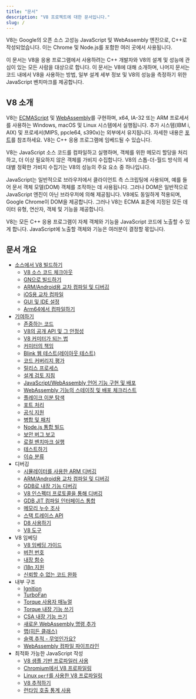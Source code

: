 ```yaml
---
title: "문서"
description: "V8 프로젝트에 대한 문서입니다."
slug: /
---
```

V8는 Google의 오픈 소스 고성능 JavaScript 및 WebAssembly 엔진으로, C++로 작성되었습니다. 이는 Chrome 및 Node.js를 포함한 여러 곳에서 사용됩니다.

이 문서는 V8을 응용 프로그램에서 사용하려는 C++ 개발자와 V8의 설계 및 성능에 관심이 있는 모든 사람을 대상으로 합니다. 이 문서는 V8에 대해 소개하며, 나머지 문서는 코드 내에서 V8을 사용하는 방법, 일부 설계 세부 정보 및 V8의 성능을 측정하기 위한 JavaScript 벤치마크를 제공합니다.

## V8 소개

V8는 <a href="https://tc39.es/ecma262/">ECMAScript</a> 및 <a href="https://webassembly.github.io/spec/core/">WebAssembly</a>를 구현하며, x64, IA-32 또는 ARM 프로세서를 사용하는 Windows, macOS 및 Linux 시스템에서 실행됩니다. 추가 시스템(IBM i, AIX) 및 프로세서(MIPS, ppcle64, s390x)는 외부에서 유지됩니다. 자세한 내용은 [포트](/ports)를 참조하세요. V8는 C++ 응용 프로그램에 임베드될 수 있습니다.

V8는 JavaScript 소스 코드를 컴파일하고 실행하며, 객체를 위한 메모리 할당을 처리하고, 더 이상 필요하지 않은 객체를 가비지 수집합니다. V8의 스톱-더-월드 방식의 세대별 정확한 가비지 수집기는 V8의 성능의 주요 요소 중 하나입니다.

JavaScript는 일반적으로 브라우저에서 클라이언트 측 스크립팅에 사용되며, 예를 들어 문서 객체 모델(DOM) 객체를 조작하는 데 사용됩니다. 그러나 DOM은 일반적으로 JavaScript 엔진이 아닌 브라우저에 의해 제공됩니다. V8에도 동일하게 적용되며, Google Chrome이 DOM을 제공합니다. 그러나 V8는 ECMA 표준에 지정된 모든 데이터 유형, 연산자, 객체 및 기능을 제공합니다.

V8는 모든 C++ 응용 프로그램이 자체 객체와 기능을 JavaScript 코드에 노출할 수 있게 합니다. JavaScript에 노출할 객체와 기능은 여러분이 결정할 몫입니다.

## 문서 개요

- [소스에서 V8 빌드하기](/build)
    - [V8 소스 코드 체크아웃](/source-code)
    - [GN으로 빌드하기](/build-gn)
    - [ARM/Android용 교차 컴파일 및 디버깅](/cross-compile-arm)
    - [iOS용 교차 컴파일](/cross-compile-ios)
    - [GUI 및 IDE 설정](/ide-setup)
    - [Arm64에서 컴파일하기](/compile-arm64)
- [기여하기](/contribute)
    - [존중하는 코드](/respectful-code)
    - [V8의 공개 API 및 그 안정성](/api)
    - [V8 커미터가 되는 법](/become-committer)
    - [커미터의 책임](/committer-responsibility)
    - [Blink 웹 테스트(레이아웃 테스트)](/blink-layout-tests)
    - [코드 커버리지 평가](/evaluate-code-coverage)
    - [릴리스 프로세스](/release-process)
    - [설계 검토 지침](/design-review-guidelines)
    - [JavaScript/WebAssembly 언어 기능 구현 및 배포](/feature-launch-process)
    - [WebAssembly 기능의 스테이징 및 배포 체크리스트](/wasm-shipping-checklist)
    - [플레이크 이분 탐색](/flake-bisect)
    - [포트 처리](/ports)
    - [공식 지원](/official-support)
    - [병합 및 패치](/merge-patch)
    - [Node.js 통합 빌드](/node-integration)
    - [보안 버그 보고](/security-bugs)
    - [로컬 벤치마크 실행](/benchmarks)
    - [테스트하기](/test)
    - [이슈 분류](/triage-issues)
- 디버깅
    - [시뮬레이터를 사용한 ARM 디버깅](/debug-arm)
    - [ARM/Android용 교차 컴파일 및 디버깅](/cross-compile-arm)
    - [GDB로 내장 기능 디버깅](/gdb)
    - [V8 인스펙터 프로토콜을 통해 디버깅](/inspector)
    - [GDB JIT 컴파일 인터페이스 통합](/gdb-jit)
    - [메모리 누수 조사](/memory-leaks)
    - [스택 트레이스 API](/stack-trace-api)
    - [D8 사용하기](/d8)
    - [V8 도구](https://v8.dev/tools)
- V8 임베딩
    - [V8 임베딩 가이드](/embed)
    - [버전 번호](/version-numbers)
    - [내장 함수](/builtin-functions)
    - [i18n 지원](/i18n)
    - [신뢰할 수 없는 코드 완화](/untrusted-code-mitigations)
- 내부 구조
    - [Ignition](/ignition)
    - [TurboFan](/turbofan)
    - [Torque 사용자 매뉴얼](/torque)
    - [Torque 내장 기능 쓰기](/torque-builtins)
    - [CSA 내장 기능 쓰기](/csa-builtins)
    - [새로운 WebAssembly 명령 추가](/webassembly-opcode)
    - [맵(히든 클래스)](/hidden-classes)
    - [슬랙 추적 - 무엇인가요?](/blog/slack-tracking)
    - [WebAssembly 컴파일 파이프라인](/wasm-compilation-pipeline)
- 최적화 가능한 JavaScript 작성
    - [V8 샘플 기반 프로파일러 사용](/profile)
    - [Chromium에서 V8 프로파일링](/profile-chromium)
    - [Linux `perf`를 사용한 V8 프로파일링](/linux-perf)
    - [V8 추적하기](/trace)
    - [런타임 호출 통계 사용](/rcs)
